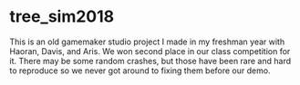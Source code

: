 # tree_sim2018
This is an old gamemaker studio project I made in my freshman year with Haoran, Davis, and Aris.
We won second place in our class competition for it. There may be some random crashes, but those have been rare and hard to reproduce so we never got around to fixing them before our demo.
